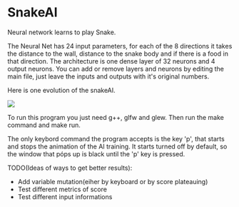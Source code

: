 # SnakeAI

Neural network learns to play Snake.

The Neural Net has 24 input parameters, for each of the 8 directions it takes the distance to the wall, distance to the snake body and if there is a food in that direction. The architecture is one dense layer of 32 neurons and 4 output neurons. You can add or remove layers and neurons by editing the main file, just leave the inputs and outputs with it's original numbers.

Here is one evolution of the snakeAI.

![](https://github.com/FelipeMoleiro/SnakeAI/blob/main/AIPlaying.gif)

To run this program you just need g++, glfw and glew. Then run the make command and make run.

The only keybord command the program accepts is the key 'p', that starts and stops the animation of the AI training. It starts turned off by default, so the window that póps up is black until the 'p' key is pressed.

TODO(Ideas of ways to get better results):
- Add variable mutation(eiher by keyboard or by score plateauing) 
- Test different metrics of score
- Test different input informations
  
